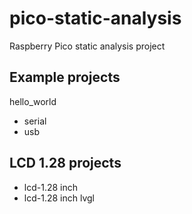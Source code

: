 # pico-static-analysis
Raspberry Pico static analysis project

## Example projects 
hello_world 
- serial
- usb

## LCD 1.28 projects
- lcd-1.28 inch
- lcd-1.28 inch lvgl

